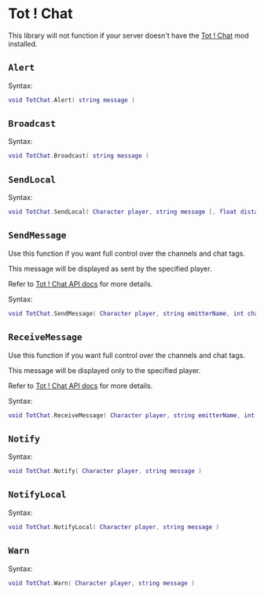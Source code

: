 # Tot ! Chat
This library will not function if your server doesn't have the [Tot ! Chat](https://steamcommunity.com/sharedfiles/filedetails/?id=2847709656) mod installed.

## `Alert` <Badge type="info" text="function" />

Syntax:
```lua
void TotChat.Alert( string message )
```

## `Broadcast` <Badge type="info" text="function" />

Syntax:
```lua
void TotChat.Broadcast( string message )
```

## `SendLocal` <Badge type="info" text="function" />

Syntax:
```lua
void TotChat.SendLocal( Character player, string message [, float distance = 10 ] )
```

## `SendMessage` <Badge type="info" text="function" />
Use this function if you want full control over the channels and chat tags.

This message will be displayed as sent by the specified player.

Refer to [Tot ! Chat API docs](https://apiconan.totchinuko.fr/#/chat?id=tot_s_chatmessage) for more details.

Syntax:
```lua
void TotChat.SendMessage( Character player, string emitterName, int channelId, table<string> tags, string language, string message, float distance )
```

## `ReceiveMessage` <Badge type="info" text="function" />
Use this function if you want full control over the channels and chat tags.

This message will be displayed only to the specified player.

Refer to [Tot ! Chat API docs](https://apiconan.totchinuko.fr/#/chat?id=tot_s_chatmessage) for more details.

Syntax:
```lua
void TotChat.ReceiveMessage( Character player, string emitterName, int channelId, table<string> tags, string language, string message, float distance )
```

## `Notify` <Badge type="info" text="function" />

Syntax:
```lua
void TotChat.Notify( Character player, string message )
```

## `NotifyLocal` <Badge type="info" text="function" />

Syntax:
```lua
void TotChat.NotifyLocal( Character player, string message )
```

## `Warn` <Badge type="info" text="function" />

Syntax:
```lua
void TotChat.Warn( Character player, string message )
```